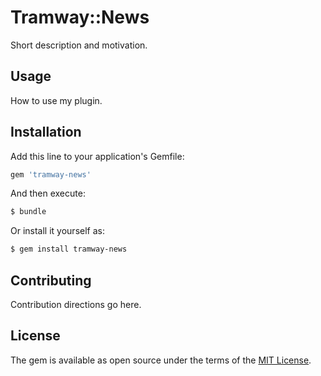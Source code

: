 # Tramway::News
Short description and motivation.

## Usage
How to use my plugin.

## Installation
Add this line to your application's Gemfile:

```ruby
gem 'tramway-news'
```

And then execute:
```bash
$ bundle
```

Or install it yourself as:
```bash
$ gem install tramway-news
```

## Contributing
Contribution directions go here.

## License
The gem is available as open source under the terms of the [MIT License](http://opensource.org/licenses/MIT).
